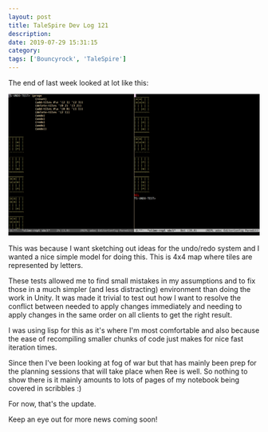 ```yaml
---
layout: post
title: TaleSpire Dev Log 121
description:
date: 2019-07-29 15:31:15
category:
tags: ['Bouncyrock', 'TaleSpire']
---
```


The end of last week looked at lot like this:

![undo/redo lisp test](/assets/images/undo-redo.png)

This was because I want sketching out ideas for the undo/redo system and I wanted a nice simple model for doing this. This is 4x4 map where tiles are represented by letters.

These tests allowed me to find small mistakes in my assumptions and to fix those in a much simpler (and less distracting) environment than doing the work in Unity. It was made it trivial to test out how I want to resolve the conflict between needed to apply changes immediately and needing to apply changes in the same order on all clients to get the right result.

I was using lisp for this as it's where I'm most comfortable and also because the ease of recompiling smaller chunks of code just makes for nice fast iteration times.

Since then I've been looking at fog of war but that has mainly been prep for the planning sessions that will take place when Ree is well. So nothing to show there is it mainly amounts to lots of pages of my notebook being covered in scribbles :)

For now, that's the update.

Keep an eye out for more news coming soon!
